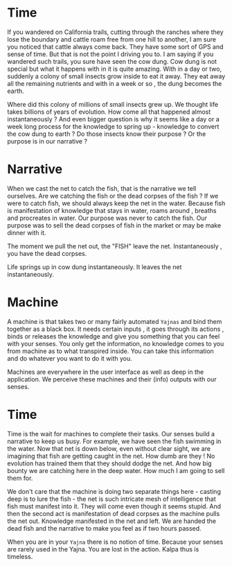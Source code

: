 # Time

If you wandered on California trails, cutting through the ranches where they lose the boundary and cattle roam free from one hill to another, I am sure you noticed that cattle always come back. They have some sort of GPS and sense of time. But that is not the point I driving you to. I am saying if you wandered such trails, you sure have seen the cow dung. Cow dung is not special but what it happens with in it is quite amazing. With in a day or two, suddenly a colony of small insects grow inside to eat it away. They eat away all the remaining nutrients and with in a week or so , the dung becomes the earth. 

Where did this colony of millions of small insects grew up. We thought life takes billions of years of evolution. How come all that happened almost instantaneously ? And even bigger question is why it seems like a day or a week long process for the knowledge to spring up - knowledge to convert the cow dung to earth ? Do those insects know their purpose ? Or the purpose is in our narrative ?

# Narrative

When we cast the net to catch the fish, that is the narrative we tell ourselves. Are we catching the fish or the dead corpses of the fish ? If we were to catch fish, we should always keep the net in the water. Because fish is manifestation of knowledge that stays in water, roams around , breaths and procreates in water. Our purpose was never to catch the fish. Our purpose was to sell the dead corpses of fish in the market or may be make dinner with it. 

The moment we pull the net out, the "FISH" leave the net. Instantaneously , you have the dead corpses. 

Life springs up in cow dung instantaneously. It leaves the net instantaneously. 

# Machine

A machine is that takes two or many fairly automated `Yajnas` and bind them together as a black box. It needs certain inputs , it goes through its actions , binds or releases the knowledge and give you something that you can feel with your senses. You only get the information, no knowledge comes to you from machine as to what transpired inside. You can take this information and do whatever you want to do it with you. 

Machines are everywhere in the user interface as well as deep in the application. We perceive these machines and their (info) outputs with our senses. 

# Time 

Time is the wait for machines to complete their tasks. Our senses build a narrative to keep us busy. For example, we have seen the fish swimming in the water. Now that net is down below, even without clear sight, we are imagining that fish are getting caught in the net. How dumb are they ! No evolution has trained them that they should dodge the net. And how big bounty we are catching here in  the deep water. How much I am going to sell them for. 

We don't care that the machine is doing two separate things here - casting deep is to lure the fish - the net is such intricate mesh of intelligence that fish must manifest into it. They will come even though it seems stupid. And then the second act is manifestation of dead corpses as the machine pulls the net out. Knowledge manifested in the net and left. We are handed the dead fish and the narrative to make you feel as if two hours passed. 

When you are in your `Yajna` there is no notion of time. Because your senses are rarely used in the Yajna. You are lost in the action. Kalpa thus is timeless. 

